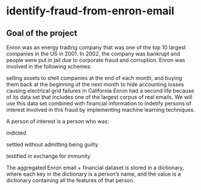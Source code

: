 # identify-fraud-from-enron-email
## Goal of the project

Enron was an energy trading company that was one of the top 10 largest companies in the US in 2001. In 2002, the company was bankrupt and people were put in jail due to corporate fraud and corruption. Enron was involved in the following schemes:

selling assets to shell companies at the end of each month, and buying them back at the beginning of the next month to hide accounting losses
causing electrical grid failures in California
Enron had a second life because of its data set that includes one of the largest corpus of real emails. We will use this data set combined with financial information to indetify persons of interest involved in this fraud by implementing machine learning techniques.

A person of interest is a person who was:

indicted

settled without admitting being guilty

testified in exchange for immunity

The aggregated Enron email + financial dataset is stored in a dictionary, where each key in the dictionary is a person’s name, and the value is a dictionary containing all the features of that person.

